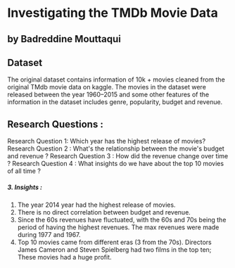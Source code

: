# Investigating the TMDb Movie Data
## by Badreddine Mouttaqui


## Dataset

The original dataset contains information of 10k + movies cleaned from the original TMdb movie data on kaggle. The movies in the dataset were released between the year 1960–2015 and some other features of the information in the dataset includes genre, popularity, budget and revenue.


## Research Questions :

Research Question 1: Which year has the highest release of movies?
Research Question 2 : What's the relationship between the movie's budget and revenue ?
Research Question 3 : How did the revenue change over time ?
Research Question 4 : What insights do we have about the top 10 movies of all time ?


##### 3. Insights : 

1. The year 2014 year had the highest release of movies.
2. There is no direct correlation between budget and revenue. 
3. Since the 60s revenues have fluctuated, with the 60s and 70s being the period of having the highest revenues. The max revenues were made during 1977 and 1967.
4. Top 10 movies came from different eras (3 from the 70s). Directors James Cameron and Steven Spielberg had two films in the top ten; These movies had a huge profit.


